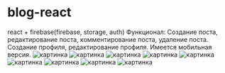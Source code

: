 # blog-react
react + firebase(firebase, storage, auth)
Функционал:
Создание поста, редактирование поста, комментирование поста, удаление поста.
Создание профиля, редактирование профиля.
Имеется мобильная версия.
![картинка](https://ibb.co/StQPvp5)
![картинка](https://ibb.co/tPnkmYJ)
![картинка](https://ibb.co/xqGBFJD)
![картинка](https://ibb.co/vmj4z83)
![картинка](https://ibb.co/P4sdZJg)
![картинка](https://ibb.co/VBdzw1c)
![картинка](https://ibb.co/RD9szg3)
![картинка](https://ibb.co/BGxkrsZ)
![картинка](https://ibb.co/FwMHwxY)
